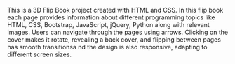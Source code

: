 This is a 3D Flip Book project created with HTML and CSS. 
In this flip book each page provides information about different programming topics like HTML, CSS, Bootstrap, JavaScript, jQuery, Python along with relevant images.
Users can navigate through the pages using arrows.
Clicking on the cover makes it rotate, revealing a back cover, and flipping between pages has smooth transitionsa nd the design is also responsive, adapting to different screen sizes.
